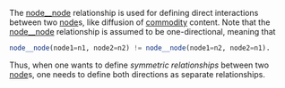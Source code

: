 The [node\_\_node](@ref) relationship is used for defining direct interactions between two [node](@ref)s,
like diffusion of [commodity](@ref) content.
Note that the [node\_\_node](@ref) relationship is assumed to be one-directional,
meaning that
```julia
node__node(node1=n1, node2=n2) != node__node(node1=n2, node2=n1).
```
Thus, when one wants to define *symmetric relationships* between two [node](@ref)s,
one needs to define both directions as separate relationships.